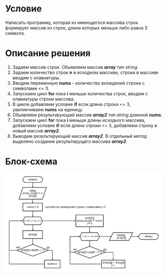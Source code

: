 # Условие
Написать программу, которая из имеющегося массива строк формирует массив из строк, длина которых меньше либо равна 3 символа.
# Описание решения
1. Задаем массив строк. Обьявляем массив ***array*** тип *string*. 
2. Задаем количество строк **n** в исходном массиве, строки в массиве вводим с клавиатуры.
3. Вводим переменную **nums** - количество вхождений строки с символами <= 3.
4. Запускаем цикл **for** пока **i** меньше количества строк, вводим с клавиатуры строки массива.
5. В цикле добавляем условие **if** если длина строки <= 3, увелиичиваем **nums** на еденицу.
6. Обьявляем результирующий массив ***array2*** тип *string* длинной **nums**.
7. Запускаем цикл **for** пока **i** меньше длины исходного массива, добавляем условие **if** если длина строки <= 3, добавляем строку в новый массив ***array2***.
8. Выводим результирующий массив ***array2***.
В отдельный метод выделено создание результирущего массива ***array2***.
# Блок-схема
![Блок-схема задачи](/diagram.png)